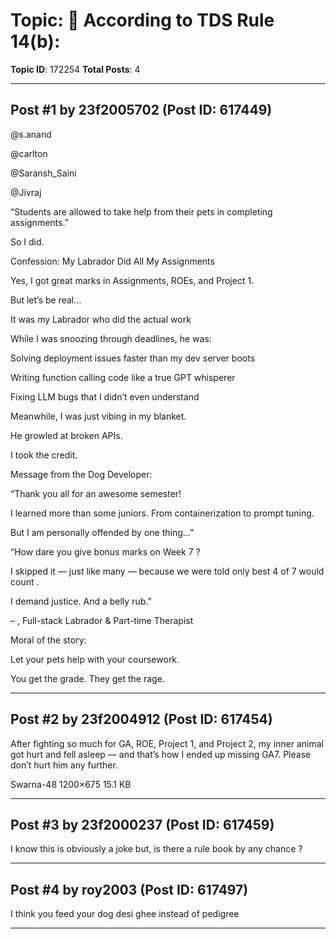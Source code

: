 # Topic: 📜 According to TDS Rule 14(b):
**Topic ID**: 172254
**Total Posts**: 4

---

## Post #1 by 23f2005702 (Post ID: 617449)
@s.anand
 
@carlton
 
@Saransh_Saini
 
@Jivraj


“Students are allowed to take help from their pets in completing assignments.”

So I did. 




 
Confession: My Labrador Did All My Assignments
 


Yes, I got 
great marks
 in Assignments, ROEs, and Project 1.

But let’s be real…


It was 
my Labrador
 who did the actual work 


While I was snoozing through deadlines, he was:




Solving 
deployment issues
 faster than my dev server boots


Writing 
function calling code
 like a true GPT whisperer


Fixing 
LLM bugs
 that I didn’t even understand




Meanwhile, I was just vibing in my blanket.

He growled at broken APIs.

I took the credit. 




 Message from the Dog Developer:




“Thank you all for an awesome semester!

I learned more than some juniors. From containerization to prompt tuning.

But I am 
personally offended
 by one thing…”






“How dare you give 
bonus marks on Week 7
?

I skipped it — just like many — because we were told 
only best 4 of 7 would count
.

I demand justice. And a belly rub.”

– 
, Full-stack Labrador & Part-time Therapist






 Moral of the story:


Let your pets help with your coursework.

You get the grade. They get the rage.

---

## Post #2 by 23f2004912 (Post ID: 617454)
After fighting so much for GA, ROE, Project 1, and Project 2, my inner animal got hurt and fell asleep — and that’s how I ended up missing GA7. Please don’t hurt him any further.


Swarna-48
1200×675 15.1 KB

---

## Post #3 by 23f2000237 (Post ID: 617459)
I know this is obviously a joke but, is there a rule book by any chance ?

---

## Post #4 by roy2003 (Post ID: 617497)
I think you feed your dog desi ghee instead of pedigree

---

